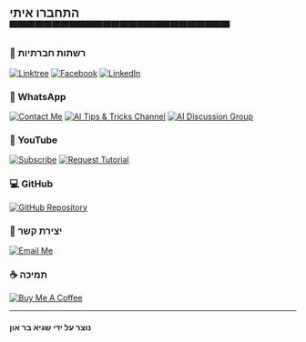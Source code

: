## התחברו איתי ▀▀▀▀▀▀▀▀▀▀▀▀▀▀▀▀▀▀▀▀▀▀▀▀▀▀

### 🌟 רשתות חברתיות

[![Linktree](https://img.shields.io/badge/linktree-white?style=for-the-badge&logo=linktree&logoColor=43E55E)](https://linktr.ee/sagib?lt_utm_source=lt_share_link#373198503)
[![Facebook](https://img.shields.io/badge/facebook-white?style=for-the-badge&logo=facebook&logoColor=0866FF)](https://www.facebook.com/sagi.baron)
[![LinkedIn](https://img.shields.io/badge/linkedin-white?style=for-the-badge&logo=linkedin&logoColor=0A66C2)](https://www.linkedin.com/in/sagi-bar-on)

### 📱 WhatsApp

[![Contact Me](https://img.shields.io/badge/CONTACT_ME-white?style=for-the-badge&logo=whatsapp&logoColor=25D366)](https://api.whatsapp.com/send?phone=972549995050)
[![AI Tips & Tricks Channel](https://img.shields.io/badge/AI_TIPS_&_TRICKS_CHANNEL-white?style=for-the-badge&logo=whatsapp&logoColor=25D366)](https://whatsapp.com/channel/0029Vaj33VkEawds11JP9o1c)
[![AI Discussion Group](https://img.shields.io/badge/AI_DISCUSSION_GROUP-white?style=for-the-badge&logo=whatsapp&logoColor=25D366)](https://whatsapp.com/channel/0029Vaj33VkEawds11JP9o1c)

### 🎥 YouTube

[![Subscribe](https://img.shields.io/badge/Subscribe_to_my_YouTube_channel-white?style=for-the-badge&logo=youtube&logoColor=FF0000)](https://www.youtube.com/@SagiBaron)
[![Request Tutorial](https://img.shields.io/badge/Request_How_To_Tutorial_Video-white?style=for-the-badge&logo=youtube&logoColor=FF0000)](https://www.youtube.com/watch?v=xj8COkST--8)

### 💻 GitHub

[![GitHub Repository](https://img.shields.io/badge/GitHub_Repository-white?style=for-the-badge&logo=github&logoColor=181717)](https://github.com/Sagi-BA/images-to-pdf)

### 📧 יצירת קשר

[![Email Me](https://img.shields.io/badge/email_me-white?style=for-the-badge&logo=gmail&logoColor=EA4335)](mailto:sagi.baron76@gmail.com)

### ☕ תמיכה

[![Buy Me A Coffee](https://img.shields.io/badge/Buy_Me_A_Coffee-white?style=for-the-badge&logo=buymeacoffee&logoColor=FFDD00)](https://buymeacoffee.com/sagibar)

---

#### נוצר על ידי שגיא בר און
